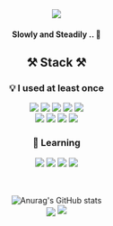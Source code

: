 <div align="center">
  
  <img src="https://capsule-render.vercel.app/api?type=waving&color=044400&height=200&text=Seohee%20Yoon%20🐢&fontSize=50&fontColor=e5ece5&fontAlignY=40" />
  
  #### Slowly and Steadily .. 🐢
  ## ⚒️ Stack ⚒️
  ### 💡 I used at least once 
  <img src="https://img.shields.io/badge/Python-3776AB?style=for-the-badge&logo=Python&logoColor=white">
  <img src="https://img.shields.io/badge/C-A8B9CC?style=for-the-badge&logo=C&logoColor=white">
  <img src="https://img.shields.io/badge/JAVA-007396?style=for-the-badge&logo=Java&logoColor=white">
  <img src="https://img.shields.io/badge/Kotlin-7F52FF?style=for-the-badge&logo=Kotlin&logoColor=white">
  <img src="https://img.shields.io/badge/Unity-000000?style=for-the-badge&logo=Unity&logoColor=white">
  <br/>
  <img src="https://img.shields.io/badge/Eclipse-2C2255?style=for-the-badge&logo=Eclipse%20IDE&logoColor=white">
  <img src="https://img.shields.io/badge/VSCode-007ACC?style=for-the-badge&logo=VisualStudioCode&logoColor=white">
  <img src="https://img.shields.io/badge/Notion-000000?style=for-the-badge&logo=Notion&logoColor=white">
  <img src="https://img.shields.io/badge/Slack-4A154B?style=for-the-badge&logo=Slack&logoColor=white">
  <br/>
 
### 🌱 Learning
  <img src="https://img.shields.io/badge/Spring-6DB33F?style=for-the-badge&logo=spring&logoColor=white">
  <img src="https://img.shields.io/badge/SpringBoot-6DB33F?style=for-the-badge&logo=SpringBoot&logoColor=white">
  <img src="https://img.shields.io/badge/Jupyter-F37626?style=for-the-badge&logo=Jupyter&logoColor=white">
  <img src="https://img.shields.io/badge/github-181717?style=for-the-badge&logo=github&logoColor=white">
  <br/>
  <br/>
  <br/>
  
  ![Anurag's GitHub stats](https://github-readme-stats.vercel.app/api?username=seohee0925&show_icons=true&theme=merko)
  <br/>
  <a href="https://github.com/seohee0925/github-readme-stats"><img align="center" src="https://github-readme-stats.vercel.app/api/top-langs/?username=seohee0925&layout=compact&theme=merko&hide_border=true" /></a>
  <img src="https://capsule-render.vercel.app/api?type=waving&color=044400&height=150&section=footer&fontSize=90" />
</div>
